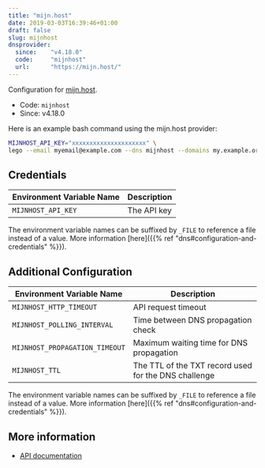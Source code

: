 ```yaml
---
title: "mijn.host"
date: 2019-03-03T16:39:46+01:00
draft: false
slug: mijnhost
dnsprovider:
  since:    "v4.18.0"
  code:     "mijnhost"
  url:      "https://mijn.host/"
---
```


<!-- THIS DOCUMENTATION IS AUTO-GENERATED. PLEASE DO NOT EDIT. -->
<!-- providers/dns/mijnhost/mijnhost.toml -->
<!-- THIS DOCUMENTATION IS AUTO-GENERATED. PLEASE DO NOT EDIT. -->


Configuration for [mijn.host](https://mijn.host/).


<!--more-->

- Code: `mijnhost`
- Since: v4.18.0


Here is an example bash command using the mijn.host provider:

```bash
MIJNHOST_API_KEY="xxxxxxxxxxxxxxxxxxxxx" \
lego --email myemail@example.com --dns mijnhost --domains my.example.org run
```




## Credentials

| Environment Variable Name | Description |
|-----------------------|-------------|
| `MIJNHOST_API_KEY` | The API key |

The environment variable names can be suffixed by `_FILE` to reference a file instead of a value.
More information [here]({{% ref "dns#configuration-and-credentials" %}}).


## Additional Configuration

| Environment Variable Name | Description |
|--------------------------------|-------------|
| `MIJNHOST_HTTP_TIMEOUT` | API request timeout |
| `MIJNHOST_POLLING_INTERVAL` | Time between DNS propagation check |
| `MIJNHOST_PROPAGATION_TIMEOUT` | Maximum waiting time for DNS propagation |
| `MIJNHOST_TTL` | The TTL of the TXT record used for the DNS challenge |

The environment variable names can be suffixed by `_FILE` to reference a file instead of a value.
More information [here]({{% ref "dns#configuration-and-credentials" %}}).




## More information

- [API documentation](https://mijn.host/api/doc/)

<!-- THIS DOCUMENTATION IS AUTO-GENERATED. PLEASE DO NOT EDIT. -->
<!-- providers/dns/mijnhost/mijnhost.toml -->
<!-- THIS DOCUMENTATION IS AUTO-GENERATED. PLEASE DO NOT EDIT. -->
